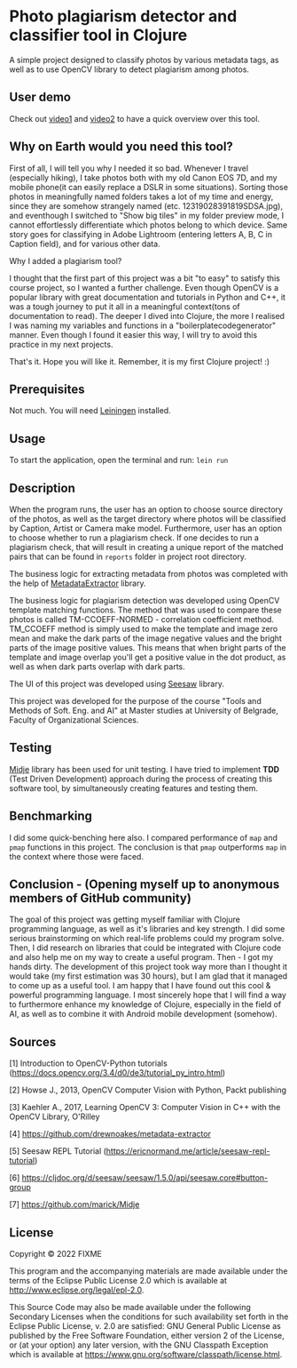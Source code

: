 # Photo plagiarism detector and classifier tool in Clojure

A simple project designed to classify photos by various metadata tags,
as well as to use OpenCV library to detect plagiarism among photos.

## User demo
Check out [video1](https://fonbgacrs-my.sharepoint.com/:v:/g/personal/dd20223707_student_fon_bg_ac_rs/Ec649Mnt8N5MjVw6cFmAwYcBTNXC9FhRqn8b50WTCCl9wA?e=IpgXPR)
and [video2](https://fonbgacrs-my.sharepoint.com/:v:/g/personal/dd20223707_student_fon_bg_ac_rs/EXkoRV4XTupBpCcyuAgNFX0B0l6EMjXT6UqSCJrWHPXvjQ?e=aecjGd) to have a quick overview over this tool.

## Why on Earth would you need this tool?

First of all, I will tell you why I needed it so bad. Whenever I travel
(especially hiking), I take photos both with my old Canon EOS 7D, and
my mobile phone(it can easily replace a DSLR in some situations). Sorting those photos
in meaningfully named folders takes a lot of my time and energy, since they
are somehow strangely named (etc. 12319028391819SDSA.jpg), and eventhough
I switched to "Show big tiles" in my folder preview mode, I cannot
effortlessly differentiate which photos belong to which device.
Same story goes for classifying in Adobe Lightroom (entering letters A, B, C
in Caption field), and for various other data.

Why I added a plagiarism tool?

I thought that the first part of this project was a bit "to easy" to satisfy
this course project, so
I wanted a further challenge. Even though OpenCV is a popular library
with great documentation and tutorials in Python and C++, it was a tough journey
to put it all in a meaningful context(tons of documentation to read).
The deeper I dived into Clojure, the more I realised I was naming my variables and functions
in a "boilerplatecodegenerator" manner. Even though I found
it easier this way, I will try to avoid this practice in
my next projects.

That's it.
Hope you will like it.
Remember, it is my first Clojure project! :)

## Prerequisites

Not much. You will need [Leiningen](https://leiningen.org/) installed.

## Usage

To start the application, open the terminal and run:
`lein run`

## Description

When the program runs, the user has an option to choose source directory of the photos, as well as
the target directory where photos will be classified by Caption, Artist or Camera make model.
Furthermore, user has an option to choose whether to run a plagiarism check. If one decides
to run a plagiarism check, that will result in creating a unique report of the matched pairs that
can be found in `reports` folder in project root directory.

The business logic for extracting metadata from photos was completed with
the help of [MetadataExtractor](https://github.com/drewnoakes/metadata-extractor) library.

The business logic for plagiarism detection was developed using OpenCV template matching functions.
The method that was used to compare these photos is called
TM-CCOEFF-NORMED - correlation coefficient method.
TM_CCOEFF method is simply used to make the template and image zero mean and
make the dark parts of the image negative values and the bright parts of
the image positive values. This means that when bright parts of the template
and image overlap you'll get a positive value in the dot product, as well as when dark parts overlap with dark parts.

The UI of this project was developed using [Seesaw](https://github.com/clj-commons/seesaw) library.

This project was developed for the purpose of the course "Tools and Methods of Soft. Eng. and AI" at
Master studies at University of Belgrade, Faculty of Organizational Sciences.

## Testing

[Midje](https://github.com/marick/Midje) library has been used for unit testing.
I have tried to implement **TDD** (Test Driven Development) approach during the process of
creating this software tool, by simultaneously creating features and testing them.

## Benchmarking

I did some quick-benching here also.
I compared performance of `map` and `pmap` functions in this project.
The conclusion is
that `pmap` outperforms `map` in the context where those were faced.

## Conclusion - (Opening myself up to anonymous members of GitHub community)

The goal of this project was getting myself familiar with Clojure
programming language, as well as it's libraries and key strength. I did some serious
brainstorming on which real-life problems could my program solve.
Then, I did research
on libraries that could be integrated with Clojure code and
also help me on my way to create a useful program. Then - I got my hands dirty.
The development of this project took way more than I thought it would take (my first estimation was 30 hours),
but I am glad
that it managed to come up as a useful tool.
I am happy that I have found out this cool & powerful programming language.
I most sincerely hope that I will find a way to furthermore enhance
my knowledge of
Clojure, especially in the field of AI, as well as to combine it with Android mobile development (somehow).

## Sources

[1] Introduction to OpenCV-Python tutorials (https://docs.opencv.org/3.4/d0/de3/tutorial_py_intro.html)

[2] Howse J., 2013, OpenCV Computer Vision with Python, Packt publishing

[3] Kaehler A., 2017, Learning OpenCV 3: Computer Vision in C++ with the OpenCV Library, O'Rilley

[4] https://github.com/drewnoakes/metadata-extractor

[5] Seesaw REPL Tutorial (https://ericnormand.me/article/seesaw-repl-tutorial)

[6] https://cljdoc.org/d/seesaw/seesaw/1.5.0/api/seesaw.core#button-group

[7] https://github.com/marick/Midje

## License

Copyright © 2022 FIXME

This program and the accompanying materials are made available under the
terms of the Eclipse Public License 2.0 which is available at
http://www.eclipse.org/legal/epl-2.0.

This Source Code may also be made available under the following Secondary
Licenses when the conditions for such availability set forth in the Eclipse
Public License, v. 2.0 are satisfied: GNU General Public License as published by
the Free Software Foundation, either version 2 of the License, or (at your
option) any later version, with the GNU Classpath Exception which is available
at https://www.gnu.org/software/classpath/license.html.
